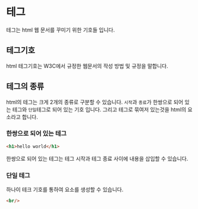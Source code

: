 # 테그
테그는 html 웹 문서를 꾸미기 위한 기호들 입니다.

## 테그기호
html 테그기호는 W3C에서 규정한 웹문서의 작성 방법 및 규정을 말합니다.

## 테그의 종류
html의 테그는 크게 2개의 종류로 구분할 수 있습니다.
`시작`과 `종료`가 한쌍으로 되어 있는 테그와 `단일`테그로 되어 있는 기호 입니다.
그리고 테그로 묶여저 있는것을 html의 요소라고 합니다. 

### 한쌍으로 되어 있는 테그
```html
<h1>hello world</h1>
```
한쌍으로 되어 있는 테그는 테그 시작과 테그 종료 사이에 내용을 삽입할 수 있습니다.

### 단일 테그
하나이 테크 기호를 통하여 요소를 생성할 수 있습니다.

```html
<br/>
```
